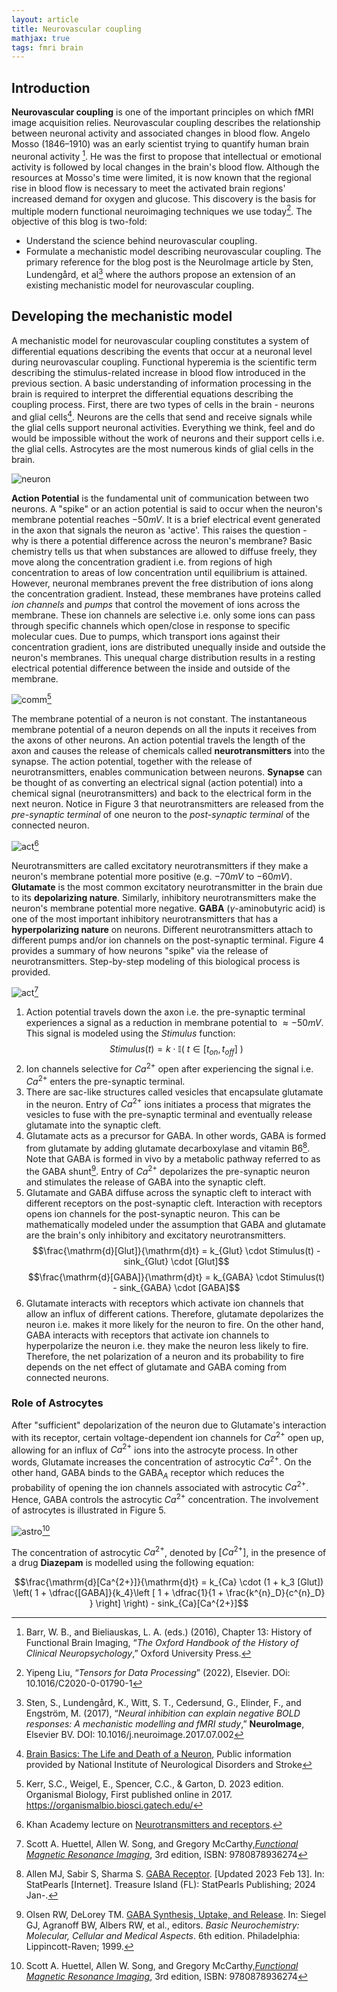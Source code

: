 ```yaml
---
layout: article
title: Neurovascular coupling
mathjax: true
tags: fmri brain
---
```

## Introduction

**Neurovascular coupling** is one of the important principles on which fMRI image acquisition relies. Neurovascular coupling describes the relationship between neuronal activity and associated changes in blood flow. Angelo Mosso (1846–1910) was an early scientist trying to quantify human brain neuronal activity [^3]. He was the first to propose that intellectual or emotional activity is followed by local changes in the brain's blood flow. Although the resources at Mosso's time were limited, it is now known that the regional rise in blood flow is necessary to meet the activated brain regions' increased demand for oxygen and glucose. This discovery is the basis for multiple modern functional neuroimaging techniques we use today[^2]. The objective of this blog is two-fold:
* Understand the science behind neurovascular coupling.
* Formulate a mechanistic model describing neurovascular coupling.
The primary reference for the blog post is the NeuroImage article by Sten, Lundengård, et al[^1] where the authors propose an extension of an existing mechanistic model for neurovascular coupling.

## Developing the mechanistic model
A mechanistic model for neurovascular coupling constitutes a system of differential equations describing the events that occur at a neuronal level during neurovascular coupling. Functional hyperemia is the scientific term describing the stimulus-related increase in blood flow introduced in the previous section. A basic understanding of information processing in the brain is required to interpret the differential equations describing the coupling process. First, there are two types of cells in the brain - neurons and glial cells[^4]. Neurons are the cells that send and receive signals while the glial cells support neuronal activities. Everything we think, feel and do would be impossible without the work of neurons and their support cells i.e. the glial cells. Astrocytes are the most numerous kinds of glial cells in the brain.

![neuron](/images/neuron.png)

**Action Potential** is the fundamental unit of communication between two neurons. A "spike" or an action potential is said to occur when the neuron's membrane potential reaches $-50mV$. It is a brief electrical event generated in the axon that signals the neuron as 'active'.  This raises the question - why is there a potential difference across the neuron's membrane? Basic chemistry tells us that when substances are allowed to diffuse freely, they move along the concentration gradient i.e. from regions of high concentration to areas of low concentration until equilibrium is attained. However, neuronal membranes prevent the free distribution of ions along the concentration gradient. Instead, these membranes have proteins called _ion channels_ and _pumps_ that control the movement of ions across the membrane. These ion channels are selective i.e. only some ions can pass through specific channels which open/close in response to specific molecular cues. Due to pumps, which transport ions against their concentration gradient, ions are distributed unequally inside and outside the neuron's membranes. This unequal charge distribution results in a resting electrical potential difference between the inside and outside of the membrane.

![comm](/images/comm.png)[^5]

The membrane potential of a neuron is not constant. The instantaneous membrane potential of a neuron depends on all the inputs it receives from the axons of other neurons. An action potential travels the length of the axon and causes the release of chemicals called **neurotransmitters** into the synapse. The action potential, together with the release of neurotransmitters, enables communication between neurons. **Synapse** can be thought of as converting an electrical signal (action potential) into a chemical signal (neurotransmitters) and back to the electrical form in the next neuron. Notice in Figure 3 that neurotransmitters are released from the _pre-synaptic terminal_ of one neuron to the _post-synaptic terminal_ of the connected neuron.

![act](/images/action.png)[^6]

Neurotransmitters are called excitatory neurotransmitters if they make a neuron's membrane potential more positive (e.g. $-70mV$ to $-60mV$). **Glutamate** is the most common excitatory neurotransmitter in the brain due to its **depolarizing nature**. Similarly, inhibitory neurotransmitters make the neuron's membrane potential more negative. **GABA** ($\gamma$-aminobutyric acid) is one of the most important inhibitory neurotransmitters that has a **hyperpolarizing nature** on neurons. Different neurotransmitters attach to different pumps and/or ion channels on the post-synaptic terminal. Figure 4 provides a summary of how neurons "spike" via the release of neurotransmitters. Step-by-step modeling of this biological process is provided.

![act](/images/main-pic.png)[^7]   

1. Action potential travels down the axon i.e. the pre-synaptic terminal experiences a signal as a reduction in membrane potential to $\approx -50mV$. This signal is modeled using the $Stimulus$ function:
   $$Stimulus(t) = k \cdot \mathbb{I}( \text{ } t \in [t_{on}, t_{off}] \text{ })$$
2. Ion channels selective for $Ca^{2+}$ open after experiencing the signal i.e. $Ca^{2+}$ enters the pre-synaptic terminal.
3. There are sac-like structures called vesicles that encapsulate glutamate in the neuron. Entry of $Ca^{2+}$ ions initiates a process that migrates the vesicles to fuse with the pre-synaptic terminal and eventually release glutamate into the synaptic cleft.
4. Glutamate acts as a precursor for GABA. In other words, GABA is formed from glutamate by adding glutamate decarboxylase and vitamin B6[^8]. Note that GABA is formed in vivo by a metabolic pathway referred to as the GABA shunt[^9]. Entry of $Ca^{2+}$ depolarizes the pre-synaptic neuron and stimulates the release of GABA into the synaptic cleft.
5. Glutamate and GABA diffuse across the synaptic cleft to interact with different receptors on the post-synaptic cleft. Interaction with receptors opens ion channels for the post-synaptic neuron. This can be mathematically modeled under the assumption that GABA and glutamate are the brain's only inhibitory and excitatory neurotransmitters.
   $$\frac{\mathrm{d}[Glut]}{\mathrm{d}t} = k_{Glut} \cdot Stimulus(t) - sink_{Glut} \cdot [Glut]$$
   $$\frac{\mathrm{d}[GABA]}{\mathrm{d}t} = k_{GABA} \cdot Stimulus(t) - sink_{GABA} \cdot [GABA]$$
6. Glutamate interacts with receptors which activate ion channels that allow an influx of different cations. Therefore, glutamate depolarizes the neuron i.e. makes it more likely for the neuron to fire. On the other hand, GABA interacts with receptors that activate ion channels to hyperpolarize the neuron i.e. they make the neuron less likely to fire. Therefore, the net polarization of a neuron and its probability to fire depends on the net effect of glutamate and GABA coming from connected neurons.

### Role of Astrocytes
After "sufficient" depolarization of the neuron due to Glutamate's interaction with its receptor, certain voltage-dependent ion channels for $Ca^{2+}$ open up, allowing for an influx of $Ca^{2+}$ ions into the astrocyte process. In other words, Glutamate increases the concentration of astrocytic $Ca^{2+}$. On the other hand, GABA binds to the $\mathrm{GABA}_{A}$ receptor which reduces the probability of opening the ion channels associated with astrocytic $Ca^{2+}$. Hence, GABA controls the astrocytic $Ca^{2+}$ concentration. The involvement of astrocytes is illustrated in Figure 5.

![astro](/images/astro.png)[^7]

The concentration of astrocytic $Ca^{2+}$, denoted by $[Ca^{2+}]$, in the presence of a drug **Diazepam** is modelled using the following equation:

$$\frac{\mathrm{d}[Ca^{2+}]}{\mathrm{d}t} = k_{Ca} \cdot (1 + k_3 [Glut]) \left( 1 + \dfrac{[GABA]}{k_4}\left [ 1 + \dfrac{1}{1 + \frac{k^{n}_D}{c^{n}_D} }  \right]  \right) - sink_{Ca}[Ca^{2+}]$$ 



[^1]: Sten, S., Lundengård, K., Witt, S. T., Cedersund, G., Elinder, F., and Engström, M. (2017), “_Neural inhibition can explain negative BOLD responses: A mechanistic modelling and fMRI study_,” **NeuroImage**, Elsevier BV. DOI: 10.1016/j.neuroimage.2017.07.002
[^2]: Yipeng Liu, “_Tensors for Data Processing_” (2022), Elsevier. DOi: 10.1016/C2020-0-01790-1
[^3]: Barr, W. B., and Bieliauskas, L. A. (eds.) (2016), Chapter 13: History of Functional Brain Imaging,  “_The Oxford Handbook of the History of Clinical Neuropsychology_,” Oxford University Press.
[^4]: [Brain Basics: The Life and Death of a Neuron](https://www.ninds.nih.gov/health-information/public-education/brain-basics/brain-basics-life-and-death-neuron), Public information provided by National Institute of Neurological Disorders and Stroke
[^5]: Kerr, S.C., Weigel, E., Spencer, C.C., & Garton, D. 2023 edition. Organismal Biology, First published online in 2017. https://organismalbio.biosci.gatech.edu/
[^6]: Khan Academy lecture on [Neurotransmitters and receptors](https://www.khanacademy.org/science/biology/human-biology/neuron-nervous-system/a/neurotransmitters-their-receptors).
[^7]: Scott A. Huettel, Allen W. Song, and Gregory McCarthy,[_Functional Magnetic Resonance Imaging_](https://global.oup.com/ushe/product/functional-magnetic-resonance-imaging-9780878936274?cc=in&lang=en&q=sinauer), 3rd edition, ISBN: 9780878936274
[^8]: Allen MJ, Sabir S, Sharma S. [GABA Receptor](https://www.ncbi.nlm.nih.gov/books/NBK526124/). [Updated 2023 Feb 13]. In: StatPearls [Internet]. Treasure Island (FL): StatPearls Publishing; 2024 Jan-.
[^9]: Olsen RW, DeLorey TM. [GABA Synthesis, Uptake, and Release](https://www.ncbi.nlm.nih.gov/books/NBK27979/). In: Siegel GJ, Agranoff BW, Albers RW, et al., editors. _Basic Neurochemistry: Molecular, Cellular and Medical Aspects_. 6th edition. Philadelphia: Lippincott-Raven; 1999. 
